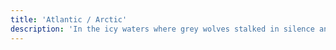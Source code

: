 ```yaml
---
title: 'Atlantic / Arctic'
description: 'In the icy waters where grey wolves stalked in silence and convoys fought against waves and U-boats. Every crossing was a game of Russian roulette, every ship reaching port a small victory against the depths of the ocean.'
---
```

